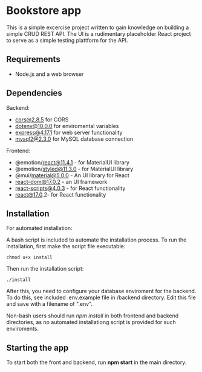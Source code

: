 # Bookstore app
This is a simple excercise project written to gain knowledge on building a simple CRUD REST API. The UI is a rudimentary placeholder React project to serve as a simple testing plattform for the API. 

## Requirements
 - Node.js and a web browser
 
## Dependencies

Backend:

- cors@2.8.5 for CORS
- dotenv@10.0.0 for enviromental variables
- express@4.17.1 for web server functionality
- mysql2@2.3.0 for MySQL database connection


Frontend:

- @emotion/react@11.4.1 - for MaterialUI library
- @emotion/styled@11.3.0 - for MaterialUI library
- @mui/material@5.0.0 - An UI library for React
- react-dom@17.0.2 - an UI framework
- react-scripts@4.0.3 - for React functionality
- react@17.0.2- for React functionality


## Installation

For automated installation:

A bash script is included to automate the installation process. To run the installation, first make the script file executable:

    chmod u+x install

Then run the installation script:

    ./install

After this, you need to configure your database enviroment for the backend. To do this, see included .env.example file in /backend directory. Edit this file and save with a filename of ".env". 


Non-bash users should run *npm install* in both frontend and backend directories, as no automated installationg script is provided for such enviroments.

## Starting the app

To start both the front and backend, run **npm start** in the main directory.
